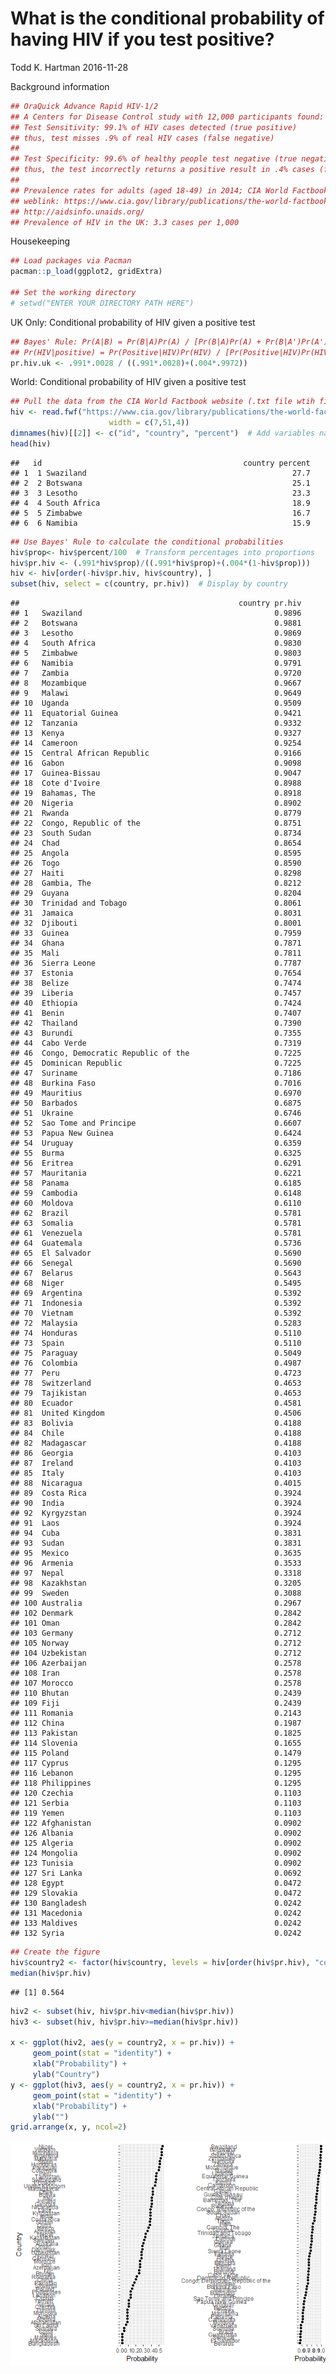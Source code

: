 What is the conditional probability of having HIV if you test positive?
================
Todd K. Hartman
2016-11-28

Background information

``` r
## OraQuick Advance Rapid HIV-1/2
## A Centers for Disease Control study with 12,000 participants found:
## Test Sensitivity: 99.1% of HIV cases detected (true positive)                       [Pr(Positive|HIV)]
## thus, test misses .9% of real HIV cases (false negative)                            [Pr(Negative|HIV)]
##
## Test Specificity: 99.6% of healthy people test negative (true negative)             [Pr(Negative|No HIV)]
## thus, the test incorrectly returns a positive result in .4% cases (false positive)  [Pr(Positive|No HIV)]
##
## Prevalence rates for adults (aged 18-49) in 2014; CIA World Factbook
## weblink: https://www.cia.gov/library/publications/the-world-factbook/rankorder/rawdata_2155.txt
## http://aidsinfo.unaids.org/
## Prevalence of HIV in the UK: 3.3 cases per 1,000
```

Housekeeping

``` r
## Load packages via Pacman
pacman::p_load(ggplot2, gridExtra)

## Set the working directory
# setwd("ENTER YOUR DIRECTORY PATH HERE")
```

UK Only: Conditional probability of HIV given a positive test

``` r
## Bayes' Rule: Pr(A|B) = Pr(B|A)Pr(A) / [Pr(B|A)Pr(A) + Pr(B|A')Pr(A')] 
## Pr(HIV|positive) = Pr(Positive|HIV)Pr(HIV) / [Pr(Positive|HIV)Pr(HIV) + Pr(Positive|No HIV)Pr(No HIV)]
pr.hiv.uk <- .991*.0028 / ((.991*.0028)+(.004*.9972))
```

World: Conditional probability of HIV given a positive test

``` r
## Pull the data from the CIA World Factbook website (.txt file wtih fixed widths)
hiv <- read.fwf("https://www.cia.gov/library/publications/the-world-factbook/rankorder/rawdata_2155.txt",
                      width = c(7,51,4))  
dimnames(hiv)[[2]] <- c("id", "country", "percent")  # Add variables names
head(hiv)
```

    ##   id                                             country percent
    ## 1  1 Swaziland                                              27.7
    ## 2  2 Botswana                                               25.1
    ## 3  3 Lesotho                                                23.3
    ## 4  4 South Africa                                           18.9
    ## 5  5 Zimbabwe                                               16.7
    ## 6  6 Namibia                                                15.9

``` r
## Use Bayes' Rule to calculate the conditional probabilities
hiv$prop<- hiv$percent/100  # Transform percentages into proportions
hiv$pr.hiv <- (.991*hiv$prop)/((.991*hiv$prop)+(.004*(1-hiv$prop)))
hiv <- hiv[order(-hiv$pr.hiv, hiv$country), ]
subset(hiv, select = c(country, pr.hiv))  # Display by country
```

    ##                                                 country pr.hiv
    ## 1   Swaziland                                           0.9896
    ## 2   Botswana                                            0.9881
    ## 3   Lesotho                                             0.9869
    ## 4   South Africa                                        0.9830
    ## 5   Zimbabwe                                            0.9803
    ## 6   Namibia                                             0.9791
    ## 7   Zambia                                              0.9720
    ## 8   Mozambique                                          0.9667
    ## 9   Malawi                                              0.9649
    ## 10  Uganda                                              0.9509
    ## 11  Equatorial Guinea                                   0.9421
    ## 12  Tanzania                                            0.9332
    ## 13  Kenya                                               0.9327
    ## 14  Cameroon                                            0.9254
    ## 15  Central African Republic                            0.9166
    ## 16  Gabon                                               0.9098
    ## 17  Guinea-Bissau                                       0.9047
    ## 18  Cote d'Ivoire                                       0.8988
    ## 19  Bahamas, The                                        0.8918
    ## 20  Nigeria                                             0.8902
    ## 21  Rwanda                                              0.8779
    ## 22  Congo, Republic of the                              0.8751
    ## 23  South Sudan                                         0.8734
    ## 24  Chad                                                0.8654
    ## 25  Angola                                              0.8595
    ## 26  Togo                                                0.8590
    ## 27  Haiti                                               0.8298
    ## 28  Gambia, The                                         0.8212
    ## 29  Guyana                                              0.8204
    ## 30  Trinidad and Tobago                                 0.8061
    ## 31  Jamaica                                             0.8031
    ## 32  Djibouti                                            0.8001
    ## 33  Guinea                                              0.7959
    ## 34  Ghana                                               0.7871
    ## 35  Mali                                                0.7811
    ## 36  Sierra Leone                                        0.7787
    ## 37  Estonia                                             0.7654
    ## 38  Belize                                              0.7474
    ## 39  Liberia                                             0.7457
    ## 40  Ethiopia                                            0.7424
    ## 41  Benin                                               0.7407
    ## 42  Thailand                                            0.7390
    ## 43  Burundi                                             0.7355
    ## 44  Cabo Verde                                          0.7319
    ## 46  Congo, Democratic Republic of the                   0.7225
    ## 45  Dominican Republic                                  0.7225
    ## 47  Suriname                                            0.7186
    ## 48  Burkina Faso                                        0.7016
    ## 49  Mauritius                                           0.6970
    ## 50  Barbados                                            0.6875
    ## 51  Ukraine                                             0.6746
    ## 52  Sao Tome and Principe                               0.6607
    ## 53  Papua New Guinea                                    0.6424
    ## 54  Uruguay                                             0.6359
    ## 55  Burma                                               0.6325
    ## 56  Eritrea                                             0.6291
    ## 57  Mauritania                                          0.6221
    ## 58  Panama                                              0.6185
    ## 59  Cambodia                                            0.6148
    ## 60  Moldova                                             0.6110
    ## 62  Brazil                                              0.5781
    ## 63  Somalia                                             0.5781
    ## 61  Venezuela                                           0.5781
    ## 64  Guatemala                                           0.5736
    ## 65  El Salvador                                         0.5690
    ## 66  Senegal                                             0.5690
    ## 67  Belarus                                             0.5643
    ## 68  Niger                                               0.5495
    ## 69  Argentina                                           0.5392
    ## 71  Indonesia                                           0.5392
    ## 70  Vietnam                                             0.5392
    ## 72  Malaysia                                            0.5283
    ## 74  Honduras                                            0.5110
    ## 73  Spain                                               0.5110
    ## 75  Paraguay                                            0.5049
    ## 76  Colombia                                            0.4987
    ## 77  Peru                                                0.4723
    ## 78  Switzerland                                         0.4653
    ## 79  Tajikistan                                          0.4653
    ## 80  Ecuador                                             0.4581
    ## 81  United Kingdom                                      0.4506
    ## 83  Bolivia                                             0.4188
    ## 84  Chile                                               0.4188
    ## 82  Madagascar                                          0.4188
    ## 86  Georgia                                             0.4103
    ## 87  Ireland                                             0.4103
    ## 85  Italy                                               0.4103
    ## 88  Nicaragua                                           0.4015
    ## 89  Costa Rica                                          0.3924
    ## 90  India                                               0.3924
    ## 92  Kyrgyzstan                                          0.3924
    ## 91  Laos                                                0.3924
    ## 94  Cuba                                                0.3831
    ## 93  Sudan                                               0.3831
    ## 95  Mexico                                              0.3635
    ## 96  Armenia                                             0.3533
    ## 97  Nepal                                               0.3318
    ## 98  Kazakhstan                                          0.3205
    ## 99  Sweden                                              0.3088
    ## 100 Australia                                           0.2967
    ## 102 Denmark                                             0.2842
    ## 101 Oman                                                0.2842
    ## 103 Germany                                             0.2712
    ## 105 Norway                                              0.2712
    ## 104 Uzbekistan                                          0.2712
    ## 106 Azerbaijan                                          0.2578
    ## 108 Iran                                                0.2578
    ## 107 Morocco                                             0.2578
    ## 110 Bhutan                                              0.2439
    ## 109 Fiji                                                0.2439
    ## 111 Romania                                             0.2143
    ## 112 China                                               0.1987
    ## 113 Pakistan                                            0.1825
    ## 114 Slovenia                                            0.1655
    ## 115 Poland                                              0.1479
    ## 117 Cyprus                                              0.1295
    ## 116 Lebanon                                             0.1295
    ## 118 Philippines                                         0.1295
    ## 120 Czechia                                             0.1103
    ## 121 Serbia                                              0.1103
    ## 119 Yemen                                               0.1103
    ## 122 Afghanistan                                         0.0902
    ## 126 Albania                                             0.0902
    ## 125 Algeria                                             0.0902
    ## 124 Mongolia                                            0.0902
    ## 123 Tunisia                                             0.0902
    ## 127 Sri Lanka                                           0.0692
    ## 128 Egypt                                               0.0472
    ## 129 Slovakia                                            0.0472
    ## 130 Bangladesh                                          0.0242
    ## 131 Macedonia                                           0.0242
    ## 133 Maldives                                            0.0242
    ## 132 Syria                                               0.0242

``` r
## Create the figure
hiv$country2 <- factor(hiv$country, levels = hiv[order(hiv$pr.hiv), "country"])
median(hiv$pr.hiv)
```

    ## [1] 0.564

``` r
hiv2 <- subset(hiv, hiv$pr.hiv<median(hiv$pr.hiv))
hiv3 <- subset(hiv, hiv$pr.hiv>=median(hiv$pr.hiv))

x <- ggplot(hiv2, aes(y = country2, x = pr.hiv)) +
     geom_point(stat = "identity") +
     xlab("Probability") + 
     ylab("Country")
y <- ggplot(hiv3, aes(y = country2, x = pr.hiv)) +
     geom_point(stat = "identity") +
     xlab("Probability") +
     ylab("")
grid.arrange(x, y, ncol=2)
```

![](conditional_probability_global_hiv_files/figure-markdown_github/unnamed-chunk-4-1.png)
